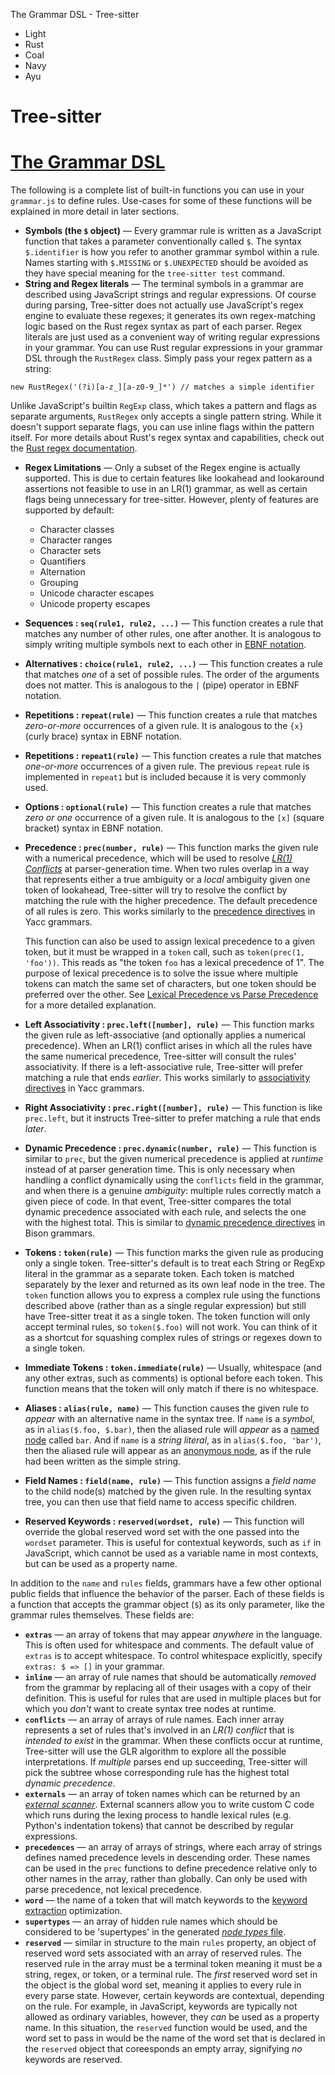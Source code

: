 The Grammar DSL - Tree-sitter



* Light
* Rust
* Coal
* Navy
* Ayu

Tree-sitter
===========



[The Grammar DSL](#the-grammar-dsl "#the-grammar-dsl")
======================================================

The following is a complete list of built-in functions you can use in your `grammar.js` to define rules. Use-cases for some
of these functions will be explained in more detail in later sections.

* **Symbols (the `$` object)** — Every grammar rule is written as a JavaScript function that takes a parameter conventionally
  called `$`. The syntax `$.identifier` is how you refer to another grammar symbol within a rule. Names starting with `$.MISSING`
  or `$.UNEXPECTED` should be avoided as they have special meaning for the `tree-sitter test` command.
* **String and Regex literals** — The terminal symbols in a grammar are described using JavaScript strings and regular
  expressions. Of course during parsing, Tree-sitter does not actually use JavaScript's regex engine to evaluate these regexes;
  it generates its own regex-matching logic based on the Rust regex syntax as part of each parser. Regex literals are just
  used as a convenient way of writing regular expressions in your grammar. You can use Rust regular expressions in your grammar
  DSL through the `RustRegex` class. Simply pass your regex pattern as a string:

```
new RustRegex('(?i)[a-z_][a-z0-9_]*') // matches a simple identifier

```

Unlike JavaScript's builtin `RegExp` class, which takes a pattern and flags as separate arguments, `RustRegex` only
accepts a single pattern string. While it doesn't support separate flags, you can use inline flags within the pattern itself.
For more details about Rust's regex syntax and capabilities, check out the [Rust regex documentation](https://docs.rs/regex/1.1.8/regex/#grouping-and-flags "https://docs.rs/regex/1.1.8/regex/#grouping-and-flags").

* **Regex Limitations** — Only a subset of the Regex engine is actually
  supported. This is due to certain features like lookahead and lookaround assertions
  not feasible to use in an LR(1) grammar, as well as certain flags being unnecessary
  for tree-sitter. However, plenty of features are supported by default:

  + Character classes
  + Character ranges
  + Character sets
  + Quantifiers
  + Alternation
  + Grouping
  + Unicode character escapes
  + Unicode property escapes
* **Sequences : `seq(rule1, rule2, ...)`** — This function creates a rule that matches any number of other rules, one after
  another. It is analogous to simply writing multiple symbols next to each other in [EBNF notation](https://en.wikipedia.org/wiki/Extended_Backus%E2%80%93Naur_form "https://en.wikipedia.org/wiki/Extended_Backus%E2%80%93Naur_form").
* **Alternatives : `choice(rule1, rule2, ...)`** — This function creates a rule that matches *one* of a set of possible
  rules. The order of the arguments does not matter. This is analogous to the `|` (pipe) operator in EBNF notation.
* **Repetitions : `repeat(rule)`** — This function creates a rule that matches *zero-or-more* occurrences of a given rule.
  It is analogous to the `{x}` (curly brace) syntax in EBNF notation.
* **Repetitions : `repeat1(rule)`** — This function creates a rule that matches *one-or-more* occurrences of a given rule.
  The previous `repeat` rule is implemented in `repeat1` but is included because it is very commonly used.
* **Options : `optional(rule)`** — This function creates a rule that matches *zero or one* occurrence of a given rule.
  It is analogous to the `[x]` (square bracket) syntax in EBNF notation.
* **Precedence : `prec(number, rule)`** — This function marks the given rule with a numerical precedence, which will be used
  to resolve [*LR(1) Conflicts*](https://en.wikipedia.org/wiki/LR_parser#Conflicts_in_the_constructed_tables "https://en.wikipedia.org/wiki/LR_parser#Conflicts_in_the_constructed_tables") at parser-generation time. When two rules overlap in a way that represents either
  a true ambiguity or a *local* ambiguity given one token of lookahead, Tree-sitter will try to resolve the conflict by matching
  the rule with the higher precedence. The default precedence of all rules is zero. This works similarly to the
  [precedence directives](https://docs.oracle.com/cd/E19504-01/802-5880/6i9k05dh3/index.html "https://docs.oracle.com/cd/E19504-01/802-5880/6i9k05dh3/index.html") in Yacc grammars.

  This function can also be used to assign lexical precedence to a given
  token, but it must be wrapped in a `token` call, such as `token(prec(1, 'foo'))`. This reads as "the token `foo` has a
  lexical precedence of 1". The purpose of lexical precedence is to solve the issue where multiple tokens can match the same
  set of characters, but one token should be preferred over the other. See [Lexical Precedence vs Parse Precedence](./3-writing-the-grammar.html#lexical-precedence-vs-parse-precedence "./3-writing-the-grammar.html#lexical-precedence-vs-parse-precedence")
  for a more detailed explanation.
* **Left Associativity : `prec.left([number], rule)`** — This function marks the given rule as left-associative (and optionally
  applies a numerical precedence). When an LR(1) conflict arises in which all the rules have the same numerical precedence,
  Tree-sitter will consult the rules' associativity. If there is a left-associative rule, Tree-sitter will prefer matching
  a rule that ends *earlier*. This works similarly to [associativity directives](https://docs.oracle.com/cd/E19504-01/802-5880/6i9k05dh3/index.html "https://docs.oracle.com/cd/E19504-01/802-5880/6i9k05dh3/index.html") in Yacc grammars.
* **Right Associativity : `prec.right([number], rule)`** — This function is like `prec.left`, but it instructs Tree-sitter
  to prefer matching a rule that ends *later*.
* **Dynamic Precedence : `prec.dynamic(number, rule)`** — This function is similar to `prec`, but the given numerical precedence
  is applied at *runtime* instead of at parser generation time. This is only necessary when handling a conflict dynamically
  using the `conflicts` field in the grammar, and when there is a genuine *ambiguity*: multiple rules correctly match a given
  piece of code. In that event, Tree-sitter compares the total dynamic precedence associated with each rule, and selects the
  one with the highest total. This is similar to [dynamic precedence directives](https://www.gnu.org/software/bison/manual/html_node/Generalized-LR-Parsing.html "https://www.gnu.org/software/bison/manual/html_node/Generalized-LR-Parsing.html") in Bison grammars.
* **Tokens : `token(rule)`** — This function marks the given rule as producing only
  a single token. Tree-sitter's default is to treat each String or RegExp literal
  in the grammar as a separate token. Each token is matched separately by the lexer
  and returned as its own leaf node in the tree. The `token` function allows you to
  express a complex rule using the functions described above (rather than as a single
  regular expression) but still have Tree-sitter treat it as a single token.
  The token function will only accept terminal rules, so `token($.foo)` will not work.
  You can think of it as a shortcut for squashing complex rules of strings or regexes
  down to a single token.
* **Immediate Tokens : `token.immediate(rule)`** — Usually, whitespace (and any other extras, such as comments) is optional
  before each token. This function means that the token will only match if there is no whitespace.
* **Aliases : `alias(rule, name)`** — This function causes the given rule to *appear* with an alternative name in the syntax
  tree. If `name` is a *symbol*, as in `alias($.foo, $.bar)`, then the aliased rule will *appear* as a [named node](../using-parsers/2-basic-parsing.html#named-vs-anonymous-nodes "../using-parsers/2-basic-parsing.html#named-vs-anonymous-nodes")
  called `bar`. And if `name` is a *string literal*, as in `alias($.foo, 'bar')`, then the aliased rule will appear as an
  [anonymous node](../using-parsers/2-basic-parsing.html#named-vs-anonymous-nodes "../using-parsers/2-basic-parsing.html#named-vs-anonymous-nodes"), as if the rule had been written as the simple string.
* **Field Names : `field(name, rule)`** — This function assigns a *field name* to the child node(s) matched by the given
  rule. In the resulting syntax tree, you can then use that field name to access specific children.
* **Reserved Keywords : `reserved(wordset, rule)`** — This function will override the global reserved word set with the
  one passed into the `wordset` parameter. This is useful for contextual keywords, such as `if` in JavaScript, which cannot
  be used as a variable name in most contexts, but can be used as a property name.

In addition to the `name` and `rules` fields, grammars have a few other optional public fields that influence the behavior
of the parser. Each of these fields is a function that accepts the grammar object (`$`) as its only parameter, like the
grammar rules themselves. These fields are:

* **`extras`** — an array of tokens that may appear *anywhere* in the language. This is often used for whitespace and
  comments. The default value of `extras` is to accept whitespace. To control whitespace explicitly, specify
  `extras: $ => []` in your grammar.
* **`inline`** — an array of rule names that should be automatically *removed* from the grammar by replacing all of their
  usages with a copy of their definition. This is useful for rules that are used in multiple places but for which you *don't*
  want to create syntax tree nodes at runtime.
* **`conflicts`** — an array of arrays of rule names. Each inner array represents a set of rules that's involved in an
  *LR(1) conflict* that is *intended to exist* in the grammar. When these conflicts occur at runtime, Tree-sitter will use
  the GLR algorithm to explore all the possible interpretations. If *multiple* parses end up succeeding, Tree-sitter will pick
  the subtree whose corresponding rule has the highest total *dynamic precedence*.
* **`externals`** — an array of token names which can be returned by an
  [*external scanner*](./4-external-scanners.html "./4-external-scanners.html"). External scanners allow you to write custom C code which runs during the lexing
  process to handle lexical rules (e.g. Python's indentation tokens) that cannot be described by regular expressions.
* **`precedences`** — an array of arrays of strings, where each array of strings defines named precedence levels in descending
  order. These names can be used in the `prec` functions to define precedence relative only to other names in the array, rather
  than globally. Can only be used with parse precedence, not lexical precedence.
* **`word`** — the name of a token that will match keywords to the
  [keyword extraction](./3-writing-the-grammar.html#keyword-extraction "./3-writing-the-grammar.html#keyword-extraction") optimization.
* **`supertypes`** — an array of hidden rule names which should be considered to be 'supertypes' in the generated
  [*node types* file](../using-parsers/6-static-node-types.html "../using-parsers/6-static-node-types.html").
* **`reserved`** — similar in structure to the main `rules` property, an object of reserved word sets associated with an
  array of reserved rules. The reserved rule in the array must be a terminal token meaning it must be a string, regex, or token,
  or a terminal rule. The *first* reserved word set in the object is the global word set, meaning it applies to every rule
  in every parse state. However, certain keywords are contextual, depending on the rule. For example, in JavaScript, keywords
  are typically not allowed as ordinary variables, however, they *can* be used as a property name. In this situation, the `reserved`
  function would be used, and the word set to pass in would be the name of the word set that is declared in the `reserved`
  object that coreesponds an empty array, signifying *no* keywords are reserved.
